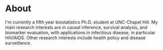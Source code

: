 # About

I'm currently a fifth year biostatistics Ph.D. student at UNC-Chapel Hill. My main research interests are in causal inference, survival analysis, and biomarker evaluation, with applications in infectious disease, in particular HIV/AIDS. Other research interests include health policy and disease surveillance. 
